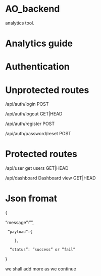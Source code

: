 # AO_backend
analytics tool.

# Analytics guide

# Authentication


# Unprotected routes
/api/auth/login						POST

/api/auth/logout					GET|HEAD

/api/auth/register					POST

/api/auth/password/reset				POST

# Protected routes
/api/user			get users		GET|HEAD

/api/dashboard		Dashboard view		GET|HEAD


# Json fromat
{

   “message”:””,
   
     “payload”:{
     
		},
		
      “status”: ”success” or ”fail”
      
}

we shall add more as we continue